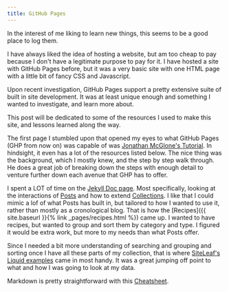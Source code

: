 ```yaml
---
title: GitHub Pages
---
```


In the interest of me liking to learn new things, this seems to be a good place to log them.

I have always liked the idea of hosting a website, but am too cheap to pay because I don't have a legitimate purpose to pay for it.  I have hosted a site with GitHub Pages before, but it was a very basic site with one HTML page with a little bit of fancy CSS and Javascript.

Upon recent investigation, GitHub Pages support a pretty extensive suite of built in site development.  It was at least unique enough and something I wanted to investigate, and learn more about.

This post will be dedicated to some of the resources I used to make this site, and lessons learned along the way.


The first page I stumbled upon that opened my eyes to what GitHub Pages (GHP from now on) was capable of was [Jonathan McGlone's Tutorial](http://jmcglone.com/guides/github-pages/).  In hindsight, it even has a lot of the resources listed below.  The nice thing was the background, which I mostly knew, and the step by step walk through.  He does a great job of breaking down the steps with enough detail to venture further down each avenue that GHP has to offer.

I spent a LOT of time on the [Jekyll Doc page](https://jekyllrb.com/docs/home/).  Most specifically, looking at the interactions of [Posts](https://jekyllrb.com/docs/posts/) and how to extend [Collections](https://jekyllrb.com/docs/collections/).  I like that I could mimic a lof of what Posts has built in, but tailored to how I wanted to use it, rather than mostly as a cronological blog.  That is how the [Recipes]({{ site.baseurl }}{% link _pages/recipes.html %}) came up.  I wanted to have recipes, but wanted to group and sort them by category and type.  I figured it would be extra work, but more to my needs than what Posts offer.

Since I needed a bit more understanding of searching and grouping and sorting once I have all these parts of my collection, that is where [SiteLeaf's Liquid examples](https://www.siteleaf.com/blog/tags/liquid/) came in most handy.  It was a great jumping off point to what and how I was going to look at my data.

Markdown is pretty straightforward with this [Cheatsheet](https://github.com/adam-p/markdown-here/wiki/Markdown-Here-Cheatsheet).
